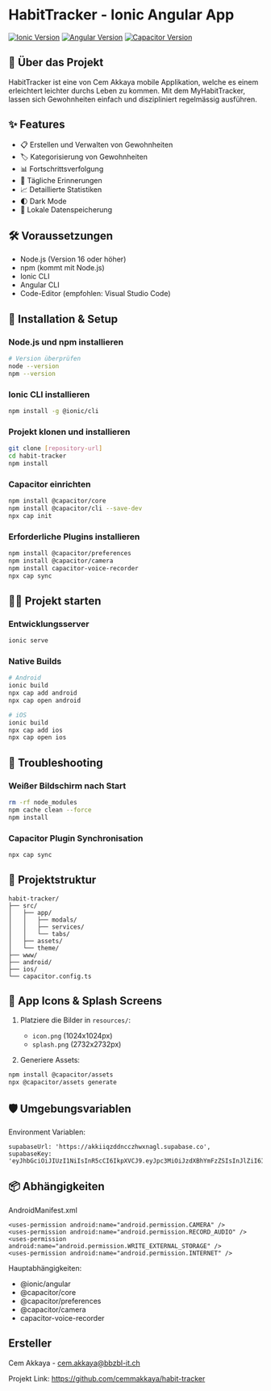 # HabitTracker - Ionic Angular App

[![Ionic Version](https://img.shields.io/badge/Ionic-7.0.0-blue.svg)](http://ionicframework.com/)
[![Angular Version](https://img.shields.io/badge/Angular-17.0.0-red.svg)](https://angular.io/)
[![Capacitor Version](https://img.shields.io/badge/Capacitor-5.0.0-blue.svg)](https://capacitorjs.com/)

## 📱 Über das Projekt

HabitTracker ist eine von Cem Akkaya mobile Applikation, welche es einem erleichtert leichter durchs Leben zu kommen. Mit dem MyHabitTracker, lassen sich Gewohnheiten einfach und diszipliniert regelmässig ausführen.

## ✨ Features

- 📋 Erstellen und Verwalten von Gewohnheiten
- 🏷️ Kategorisierung von Gewohnheiten
- 📊 Fortschrittsverfolgung
- 🔔 Tägliche Erinnerungen
- 📈 Detaillierte Statistiken
- 🌓 Dark Mode
- 💾 Lokale Datenspeicherung

## 🛠️ Voraussetzungen

- Node.js (Version 16 oder höher)
- npm (kommt mit Node.js)
- Ionic CLI
- Angular CLI
- Code-Editor (empfohlen: Visual Studio Code)

## 🚀 Installation & Setup

### Node.js und npm installieren
```bash
# Version überprüfen
node --version
npm --version
```

### Ionic CLI installieren
```bash
npm install -g @ionic/cli
```

### Projekt klonen und installieren
```bash
git clone [repository-url]
cd habit-tracker
npm install
```

### Capacitor einrichten
```bash
npm install @capacitor/core
npm install @capacitor/cli --save-dev
npx cap init
```

### Erforderliche Plugins installieren
```bash
npm install @capacitor/preferences
npm install @capacitor/camera
npm install capacitor-voice-recorder
npx cap sync
```

## 🏃‍♂️ Projekt starten

### Entwicklungsserver
```bash
ionic serve
```

### Native Builds

```bash
# Android
ionic build
npx cap add android
npx cap open android

# iOS
ionic build
npx cap add ios
npx cap open ios
```

## 🔧 Troubleshooting

### Weißer Bildschirm nach Start
```bash
rm -rf node_modules
npm cache clean --force
npm install
```

### Capacitor Plugin Synchronisation
```bash
npx cap sync
```

## 📁 Projektstruktur

```
habit-tracker/
├── src/
│   ├── app/
│   │   ├── modals/
│   │   ├── services/
│   │   └── tabs/
│   ├── assets/
│   └── theme/
├── www/
├── android/
├── ios/
└── capacitor.config.ts
```

## 📱 App Icons & Splash Screens

1. Platziere die Bilder in `resources/`:
   - `icon.png` (1024x1024px)
   - `splash.png` (2732x2732px)

2. Generiere Assets:
```bash
npm install @capacitor/assets
npx @capacitor/assets generate
```

## 🛡️ Umgebungsvariablen

Environment Variablen:
```
supabaseUrl: 'https://akkiiqzddncczhwxnagl.supabase.co',
supabaseKey: 'eyJhbGciOiJIUzI1NiIsInR5cCI6IkpXVCJ9.eyJpc3MiOiJzdXBhYmFzZSIsInJlZiI6ImFra2lpcXpkZG5jY3pod3huYWdsIiwicm9sZSI6ImFub24iLCJpYXQiOjE3MzQwMDY3NzIsImV4cCI6MjA0OTU4Mjc3Mn0.oqwxR2pR75fMHFhURTgMw4mizWgRfxd0GVcxOUqfMrE',
```

## 📦 Abhängigkeiten

AndroidManifest.xml
```
<uses-permission android:name="android.permission.CAMERA" />
<uses-permission android:name="android.permission.RECORD_AUDIO" />
<uses-permission android:name="android.permission.WRITE_EXTERNAL_STORAGE" />
<uses-permission android:name="android.permission.INTERNET" />
```
Hauptabhängigkeiten:
- @ionic/angular
- @capacitor/core
- @capacitor/preferences
- @capacitor/camera
- capacitor-voice-recorder

## Ersteller

Cem Akkaya - cem.akkaya@bbzbl-it.ch

Projekt Link: https://github.com/cemmakkaya/habit-tracker


